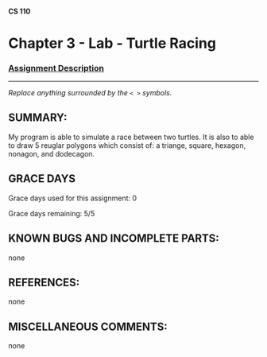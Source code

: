 #### CS 110
# Chapter 3 - Lab - Turtle Racing

### [Assignment Description](https://docs.google.com/document/d/1MWJnOpOaQL3yQb1-FVcj7SZLzLQRGZrbhnpyOL0v6mE/edit?usp=sharing)

***

_Replace anything surrounded by the `< >` symbols._

## SUMMARY:
 My program is able to simulate a race between two turtles. It is also to able to draw 5 reuglar polygons which consist of: a triange, square, hexagon, nonagon, and dodecagon.

## GRACE DAYS
Grace days used for this assignment: 0

Grace days remaining: 5/5

## KNOWN BUGS AND INCOMPLETE PARTS:
 none

## REFERENCES:
none

## MISCELLANEOUS COMMENTS:
 none
